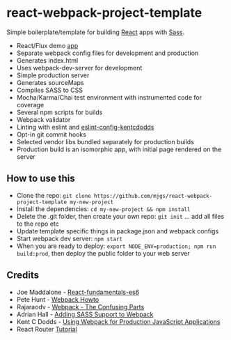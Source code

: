 # react-webpack-project-template

Simple boilerplate/template for building [React](https://facebook.github.io/react/) apps with [Sass](http://sass-lang.com/).
  
  * React/Flux demo [app](https://github.com/mjgs/fluxxor-flux-comparison-app) 
  * Separate webpack config files for development and production
  * Generates index.html
  * Uses webpack-dev-server for development
  * Simple production server
  * Generates sourceMaps
  * Compiles SASS to CSS
  * Mocha/Karma/Chai test environment with instrumented code for coverage
  * Several npm scripts for builds
  * Webpack validator
  * Linting with eslint and [eslint-config-kentcdodds](https://github.com/kentcdodds/eslint-config-kentcdodds)
  * Opt-in git commit hooks
  * Selected vendor libs bundled separately for production builds
  * Production build is an isomorphic app, with initial page rendered on the server

## How to use this

  * Clone the repo: `git clone https://github.com/mjgs/react-webpack-project-template my-new-project`
  * Install the dependencies: `cd my-new-project && npm install`
  * Delete the .git folder, then create your own repo: `git init` ... add all files to the repo etc
  * Update template specific things in package.json and webpack configs
  * Start webpack dev server: `npm start`
  * When you are ready to deploy: `export NODE_ENV=production; npm run build:prod`, then deploy the public folder to your web server  

## Credits

  * Joe Maddalone - [React-fundamentals-es6](https://github.com/joemaddalone/egghead-react-fundamentals-es6)
  * Pete Hunt - [Webpack Howto](https://github.com/petehunt/webpack-howto)
  * Rajaraodv - [Webpack - The Confusing Parts](https://medium.com/@rajaraodv/webpack-the-confusing-parts-58712f8fcad9#.wh5l2m7fp)
  * Adrian Hall - [Adding SASS Support to Webpack](https://shellmonger.com/2016/01/19/adding-sass-support-to-webpack/)
  * Kent C Dodds - [Using Webpack for Production JavaScript Applications](https://egghead.io/courses/using-webpack-for-production-javascript-applications)
  * React Router [Tutorial](https://github.com/reactjs/react-router-tutorial)
